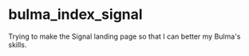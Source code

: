 # bulma_index_signal
Trying to make the Signal landing page so that I can better my Bulma's skills.
